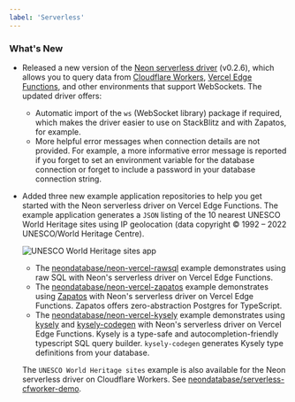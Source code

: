 ```yaml
---
label: 'Serverless'
---
```


### What's New

- Released a new version of the [Neon serverless driver](https://github.com/neondatabase/serverless) (v0.2.6), which allows you to query data from [Cloudflare Workers](https://workers.cloudflare.com/), [Vercel Edge Functions](https://vercel.com/features/edge-functions), and other environments that support WebSockets. The updated driver offers:
  - Automatic import of the `ws` (WebSocket library) package if required, which makes the driver easier to use on StackBlitz and with Zapatos, for example.
  - More helpful error messages when connection details are not provided. For example, a more informative error message is reported if you forget to set an environment variable for the database connection or forget to include a password in your database connection string.
- Added three new example application repositories to help you get started with the Neon serverless driver on Vercel Edge Functions. The example application generates a `JSON` listing of the 10 nearest UNESCO World Heritage sites using IP geolocation (data copyright © 1992 – 2022 UNESCO/World Heritage Centre).

  ![UNESCO World Heritage sites app](/docs/relnotes/unesco_sites.png)

  - The [neondatabase/neon-vercel-rawsql](https://github.com/neondatabase/neon-vercel-rawsql) example demonstrates using raw SQL with Neon's serverless driver on Vercel Edge Functions.
  - The [neondatabase/neon-vercel-zapatos](https://github.com/neondatabase/neon-vercel-zapatos) example demonstrates using [Zapatos](https://jawj.github.io/zapatos/) with Neon's serverless driver on Vercel Edge Functions. Zapatos offers zero-abstraction Postgres for TypeScript.
  - The [neondatabase/neon-vercel-kysely](https://github.com/neondatabase/neon-vercel-kysely) example demonstrates using [kysely](https://github.com/koskimas/kysely) and [kysely-codegen](https://github.com/RobinBlomberg/kysely-codegen) with Neon's serverless driver on Vercel Edge Functions. Kysely is a type-safe and autocompletion-friendly typescript SQL query builder. `kysely-codegen` generates Kysely type definitions from your database.

   The `UNESCO World Heritage sites` example is also available for the Neon serverless driver on Cloudflare Workers. See [neondatabase/serverless-cfworker-demo](https://github.com/neondatabase/serverless-cfworker-demo).
